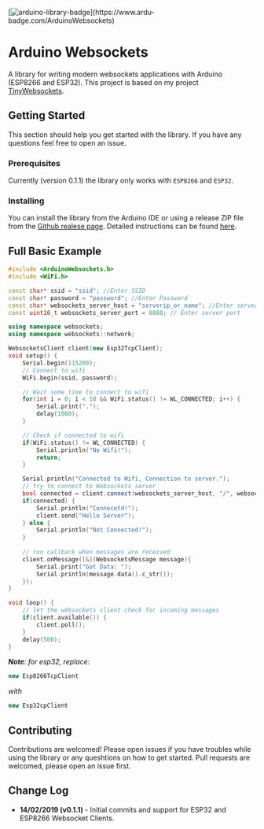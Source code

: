 [![arduino-library-badge](https://www.ardu-badge.com/badge/ArduinoWebsockets.svg?)](https://www.ardu-badge.com/ArduinoWebsockets)

# Arduino Websockets

A library for writing modern websockets applications with Arduino (ESP8266 and ESP32). This project is based on my project [TinyWebsockets](https://github.com/gilmaimon/TinyWebsockets).

## Getting Started
This section should help you get started with the library. If you have any questions feel free to open an issue.

### Prerequisites
Currently (version 0.1.1) the library only works with `ESP8266` and `ESP32`.

### Installing

You can install the library from the Arduino IDE or using a release ZIP file from the [Github realese page](https://github.com/gilmaimon/ArduinoWebsockets/releases).
Detailed instructions can be found [here](https://www.ardu-badge.com/ArduinoWebsockets).

## Full Basic Example
```c++
#include <ArduinoWebsockets.h>
#include <WiFi.h>

const char* ssid = "ssid"; //Enter SSID
const char* password = "password"; //Enter Password
const char* websockets_server_host = "serverip_or_name"; //Enter server adress
const uint16_t websockets_server_port = 8080; // Enter server port

using namespace websockets;
using namespace websockets::network;

WebsocketsClient client(new Esp32TcpClient);
void setup() {
    Serial.begin(115200);
    // Connect to wifi
    WiFi.begin(ssid, password);

    // Wait some time to connect to wifi
    for(int i = 0; i < 10 && WiFi.status() != WL_CONNECTED; i++) {
        Serial.print(".");
        delay(1000);
    }

    // Check if connected to wifi
    if(WiFi.status() != WL_CONNECTED) {
        Serial.println("No Wifi!");
        return;
    }

    Serial.println("Connected to Wifi, Connection to server.");
    // try to connect to Websockets server
    bool connected = client.connect(websockets_server_host, "/", websockets_server_port);
    if(connected) {
        Serial.println("Connecetd!");
        client.send("Hello Server");
    } else {
        Serial.println("Not Connected!");
    }
    
    // run callback when messages are received
    client.onMessage([&](WebsocketsMessage message){
        Serial.print("Got Data: ");
        Serial.println(message.data().c_str());
    });
}

void loop() {
    // let the websockets client check for incoming messages
    if(client.available()) {
        client.poll();
    }
    delay(500);
}
```

***Note**: for esp32, replace:* 
```c++
new Esp8266TcpClient
``` 
*with*
```c++
new Esp32cpClient
```


## Contributing
Contributions are welcomed! Please open issues if you have troubles while using the library or any queshtions on how to get started. Pull requests are welcomed, please open an issue first.

## Change Log
- **14/02/2019 (v0.1.1)** - Initial commits and support for ESP32 and ESP8266 Websocket Clients.
